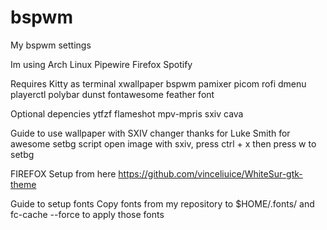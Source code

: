 # bspwm
My bspwm settings

Im using
	Arch Linux
	Pipewire
	Firefox
	Spotify

Requires
	Kitty as terminal
	xwallpaper
	bspwm
	pamixer
	picom
	rofi
	dmenu
	playerctl
	polybar
	dunst
	fontawesome
	feather font

Optional depencies
	ytfzf
	flameshot
	mpv-mpris
	sxiv
	cava

Guide to use wallpaper with SXIV changer thanks for Luke Smith for awesome setbg script
open image with sxiv, press ctrl + x then press w to setbg

FIREFOX Setup
from here
https://github.com/vinceliuice/WhiteSur-gtk-theme

Guide to setup fonts
Copy fonts from my repository to $HOME/.fonts/
and fc-cache --force to apply those fonts

